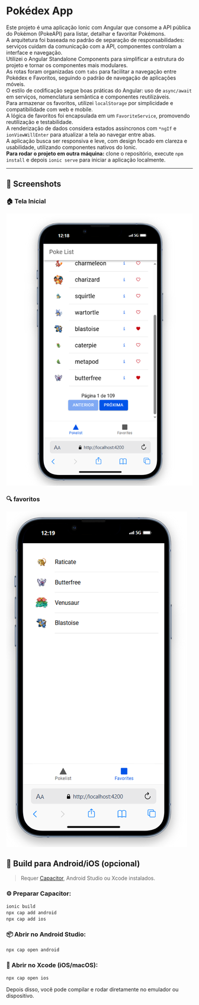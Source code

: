 # Pokédex App

Este projeto é uma aplicação Ionic com Angular que consome a API pública do Pokémon (PokeAPI) para listar, detalhar e favoritar Pokémons.  
A arquitetura foi baseada no padrão de separação de responsabilidades: serviços cuidam da comunicação com a API, componentes controlam a interface e navegação.  
Utilizei o Angular Standalone Components para simplificar a estrutura do projeto e tornar os componentes mais modulares.  
As rotas foram organizadas com `tabs` para facilitar a navegação entre Pokédex e Favoritos, seguindo o padrão de navegação de aplicações móveis.  
O estilo de codificação segue boas práticas do Angular: uso de `async/await` em serviços, nomenclatura semântica e componentes reutilizáveis.  
Para armazenar os favoritos, utilizei `localStorage` por simplicidade e compatibilidade com web e mobile.  
A lógica de favoritos foi encapsulada em um `FavoriteService`, promovendo reutilização e testabilidade.  
A renderização de dados considera estados assíncronos com `*ngIf` e `ionViewWillEnter` para atualizar a tela ao navegar entre abas.  
A aplicação busca ser responsiva e leve, com design focado em clareza e usabilidade, utilizando componentes nativos do Ionic.  
**Para rodar o projeto em outra máquina:** clone o repositório, execute `npm install` e depois `ionic serve` para iniciar a aplicação localmente.

---

## 📸 Screenshots

### 🏠 Tela Inicial
![Home](./screenshots/home.png)

### 🔍 favoritos
![favorite](./screenshots/favorite.png)


## 📱 Build para Android/iOS (opcional)

> Requer [Capacitor](https://capacitorjs.com/), Android Studio ou Xcode instalados.

### ⚙️ Preparar Capacitor:

```bash
ionic build
npx cap add android
npx cap add ios
```

### 📦 Abrir no Android Studio:

```bash
npx cap open android
```

### 📱 Abrir no Xcode (iOS/macOS):

```bash
npx cap open ios
```

Depois disso, você pode compilar e rodar diretamente no emulador ou dispositivo.
